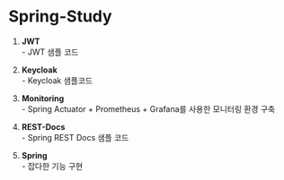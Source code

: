 # Spring-Study


1. <b>JWT</b>   
\- JWT 샘플 코드   

2. <b>Keycloak</b>   
\- Keycloak 샘플코드   

3. <b>Monitoring</b>   
\- Spring Actuator + Prometheus + Grafana를 사용한 모니터링 환경 구축   

4. <b>REST-Docs</b>   
\- Spring REST Docs 샘플 코드   

6. <b>Spring</b>   
\- 잡다한 기능 구현   
